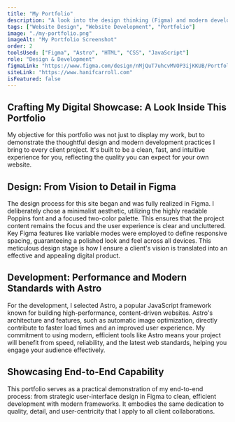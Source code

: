 ```yaml
---
title: "My Portfolio"
description: "A look into the design thinking (Figma) and modern development (Astro) that brought this very portfolio to life."
tags: ["Website Design", "Website Development", "Portfolio"]
image: "./my-portfolio.png"
imageAlt: "My Portfolio Screenshot"
order: 2
toolsUsed: ["Figma", "Astro", "HTML", "CSS", "JavaScript"]
role: "Design & Development"
figmaLink: "https://www.figma.com/design/nMjQuT7uhcvMVOP3ijKKUB/Portfolio?node-id=0-1&t=RmR1dA9WQgXUCMmA-1"
siteLink: "https://www.hanifcarroll.com"
isFeatured: false
---
```


## Crafting My Digital Showcase: A Look Inside This Portfolio

My objective for this portfolio was not just to display my work, but to demonstrate the thoughtful design and modern development practices I bring to every client project. It's built to be a clean, fast, and intuitive experience for you, reflecting the quality you can expect for your own website.

## Design: From Vision to Detail in Figma

The design process for this site began and was fully realized in Figma. I deliberately chose a minimalist aesthetic, utilizing the highly readable Poppins font and a focused two-color palette. This ensures that the project content remains the focus and the user experience is clear and uncluttered. Key Figma features like variable modes were employed to define responsive spacing, guaranteeing a polished look and feel across all devices. This meticulous design stage is how I ensure a client's vision is translated into an effective and appealing digital product.

## Development: Performance and Modern Standards with Astro

For the development, I selected Astro, a popular JavaScript framework known for building high-performance, content-driven websites. Astro's architecture and features, such as automatic image optimization, directly contribute to faster load times and an improved user experience. My commitment to using modern, efficient tools like Astro means your project will benefit from speed, reliability, and the latest web standards, helping you engage your audience effectively.

## Showcasing End-to-End Capability

This portfolio serves as a practical demonstration of my end-to-end process: from strategic user-interface design in Figma to clean, efficient development with modern frameworks. It embodies the same dedication to quality, detail, and user-centricity that I apply to all client collaborations.
